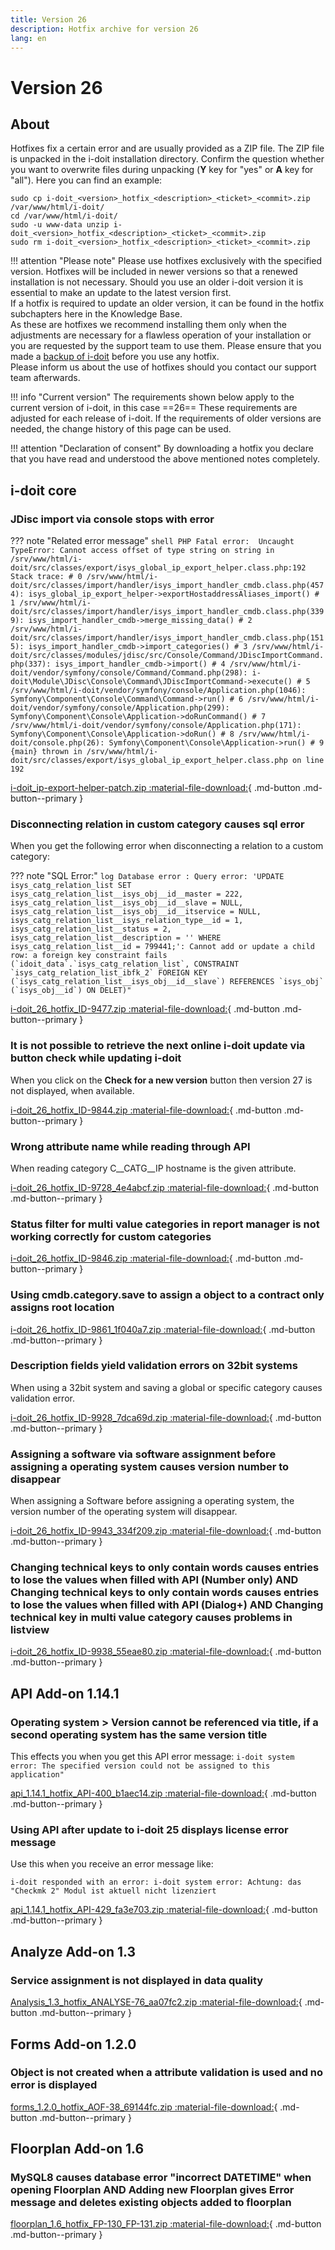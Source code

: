 ```yaml
---
title: Version 26
description: Hotfix archive for version 26
lang: en
---
```


# Version 26

## About

Hotfixes fix a certain error and are usually provided as a ZIP file. The ZIP file is unpacked in the i-doit installation directory. Confirm the question whether you want to overwrite files during unpacking (**Y** key for "yes" or **A** key for "all"). Here you can find an example:

```shell
sudo cp i-doit_<version>_hotfix_<description>_<ticket>_<commit>.zip /var/www/html/i-doit/
cd /var/www/html/i-doit/
sudo -u www-data unzip i-doit_<version>_hotfix_<description>_<ticket>_<commit>.zip
sudo rm i-doit_<version>_hotfix_<description>_<ticket>_<commit>.zip
```

!!! attention "Please note"
    Please use hotfixes exclusively with the specified version. Hotfixes will be included in newer versions so that a renewed installation is not necessary.
    Should you use an older i-doit version it is essential to make an update to the latest version first.<br>
    If a hotfix is required to update an older version, it can be found in the hotfix subchapters here in the Knowledge Base.<br>
    As these are hotfixes we recommend installing them only when the adjustments are necessary for a flawless operation of your installation or you are requested by the support team to use them. Please ensure that you made a [backup of i-doit](../../../maintenance-and-operation/backup-and-recovery/index.md) before you use any hotfix.<br>
    Please inform us about the use of hotfixes should you contact our support team afterwards.

!!! info "Current version"
    The requirements shown below apply to the current version of i-doit, in this case ==26== These requirements are adjusted for each release of i-doit. If the requirements of older versions are needed, the change history of this page can be used.

!!! attention "Declaration of consent"
    By downloading a hotfix you declare that you have read and understood the above mentioned notes completely.

## i-doit core

### JDisc import via console stops with error

??? note "Related error message"
    ```shell
    PHP Fatal error:  Uncaught TypeError: Cannot access offset of type string on string in /srv/www/html/i-doit/src/classes/export/isys_global_ip_export_helper.class.php:192
    Stack trace:
    # 0 /srv/www/html/i-doit/src/classes/import/handler/isys_import_handler_cmdb.class.php(4574): isys_global_ip_export_helper->exportHostaddressAliases_import()
    # 1 /srv/www/html/i-doit/src/classes/import/handler/isys_import_handler_cmdb.class.php(3399): isys_import_handler_cmdb->merge_missing_data()
    # 2 /srv/www/html/i-doit/src/classes/import/handler/isys_import_handler_cmdb.class.php(1515): isys_import_handler_cmdb->import_categories()
    # 3 /srv/www/html/i-doit/src/classes/modules/jdisc/src/Console/Command/JDiscImportCommand.php(337): isys_import_handler_cmdb->import()
    # 4 /srv/www/html/i-doit/vendor/symfony/console/Command/Command.php(298): i-doit\Module\JDisc\Console\Command\JDiscImportCommand->execute()
    # 5 /srv/www/html/i-doit/vendor/symfony/console/Application.php(1046): Symfony\Component\Console\Command\Command->run()
    # 6 /srv/www/html/i-doit/vendor/symfony/console/Application.php(299): Symfony\Component\Console\Application->doRunCommand()
    # 7 /srv/www/html/i-doit/vendor/symfony/console/Application.php(171): Symfony\Component\Console\Application->doRun()
    # 8 /srv/www/html/i-doit/console.php(26): Symfony\Component\Console\Application->run()
    # 9 {main}
    thrown in /srv/www/html/i-doit/src/classes/export/isys_global_ip_export_helper.class.php on line 192
    ```

[i-doit_ip-export-helper-patch.zip :material-file-download:](../../../assets/downloads/hotfixes/26/i-doit_ip-export-helper-patch.zip){ .md-button .md-button--primary }

### Disconnecting relation in custom category causes sql error

When you get the following error when disconnecting a relation to a custom category:

??? note "SQL Error:"
    ```log
    Database error : Query error: 'UPDATE isys_catg_relation_list SET isys_catg_relation_list__isys_obj__id__master = 222, isys_catg_relation_list__isys_obj__id__slave = NULL, isys_catg_relation_list__isys_obj__id__itservice = NULL, isys_catg_relation_list__isys_relation_type__id = 1, isys_catg_relation_list__status = 2, isys_catg_relation_list__description = '' WHERE isys_catg_relation_list__id = 799441;': Cannot add or update a child row: a foreign key constraint fails (`idoit_data`.`isys_catg_relation_list`, CONSTRAINT `isys_catg_relation_list_ibfk_2` FOREIGN KEY (`isys_catg_relation_list__isys_obj__id__slave`) REFERENCES `isys_obj` (`isys_obj__id`) ON DELET)"
    ```

[i-doit_26_hotfix_ID-9477.zip :material-file-download:](../../../assets/downloads/hotfixes/26/i-doit_26_hotfix_ID-9477.zip){ .md-button .md-button--primary }

### It is not possible to retrieve the next online i-doit update via button check while updating i-doit

When you click on the **Check for a new version** button then version 27 is not displayed, when available.

[i-doit_26_hotfix_ID-9844.zip :material-file-download:](../../../assets/downloads/hotfixes/26/i-doit_26_hotfix_ID-9844.zip){ .md-button .md-button--primary }

### Wrong attribute name while reading through API

When reading category C__CATG__IP hostname is the given attribute.

[i-doit_26_hotfix_ID-9728_4e4abcf.zip :material-file-download:](../../../assets/downloads/hotfixes/26/i-doit_26_hotfix_ID-9728_4e4abcf.zip){ .md-button .md-button--primary }

### Status filter for multi value categories in report manager is not working correctly for custom categories

[i-doit_26_hotfix_ID-9846.zip :material-file-download:](../../../assets/downloads/hotfixes/26/i-doit_26_hotfix_ID-9846.zip){ .md-button .md-button--primary }

### Using cmdb.category.save to assign a object to a contract only assigns root location

[i-doit_26_hotfix_ID-9861_1f040a7.zip :material-file-download:](../../../assets/downloads/hotfixes/26/i-doit_26_hotfix_ID-9861_1f040a7.zip){ .md-button .md-button--primary }

### Description fields yield validation errors on 32bit systems

When using a 32bit system and saving a global or specific category causes validation error.

[i-doit_26_hotfix_ID-9928_7dca69d.zip :material-file-download:](../../../assets/downloads/hotfixes/26/i-doit_26_hotfix_ID-9928_7dca69d.zip){ .md-button .md-button--primary }

### Assigning a software via software assignment before assigning a operating system causes version number to disappear

When assigning a Software before assigning a operating system, the version number of the operating system will disappear.

[i-doit_26_hotfix_ID-9943_334f209.zip :material-file-download:](../../../assets/downloads/hotfixes/26/i-doit_26_hotfix_ID-9943_334f209.zip){ .md-button .md-button--primary }

### Changing technical keys to only contain words causes entries to lose the values when filled with API (Number only) AND Changing technical keys to only contain words causes entries to lose the values when filled with API (Dialog+) AND Changing technical key in multi value category causes problems in listview

[i-doit_26_hotfix_ID-9938_55eae80.zip :material-file-download:](../../../assets/downloads/hotfixes/26/i-doit_26_hotfix_ID-9938_55eae80.zip){ .md-button .md-button--primary }

## API Add-on 1.14.1

### Operating system > Version cannot be referenced via title, if a second operating system has the same version title

This effects you when you get this API error message:
`i-doit system error: The specified version could not be assigned to this application"`

[api_1.14.1_hotfix_API-400_b1aec14.zip :material-file-download:](../../../assets/downloads/hotfixes/api/api_1.14.1_hotfix_API-400_b1aec14.zip){ .md-button .md-button--primary }

### Using API after update to i-doit 25 displays license error message

Use this when you receive an error message like:

```text
i-doit responded with an error: i-doit system error: Achtung: das "Checkmk 2" Modul ist aktuell nicht lizenziert
```

[api_1.14.1_hotfix_API-429_fa3e703.zip :material-file-download:](../../../assets/downloads/hotfixes/api/api_1.14.1_hotfix_API-429_fa3e703.zip){ .md-button .md-button--primary }

## Analyze Add-on 1.3

### Service assignment is not displayed in data quality

[Analysis_1.3_hotfix_ANALYSE-76_aa07fc2.zip :material-file-download:](../../../assets/downloads/hotfixes/analyze/Analysis_1.3_hotfix_ANALYSE-76_aa07fc2.zip){ .md-button .md-button--primary }

## Forms Add-on 1.2.0

### Object is not created when a attribute validation is used and no error is displayed

[forms_1.2.0_hotfix_AOF-38_69144fc.zip :material-file-download:](../../../assets/downloads/hotfixes/forms/forms_1.2.0_hotfix_AOF-38_69144fc.zip){ .md-button .md-button--primary }

## Floorplan Add-on 1.6

### MySQL8 causes database error "incorrect DATETIME" when opening Floorplan AND Adding new Floorplan gives Error message and deletes existing objects added to floorplan

[floorplan_1.6_hotfix_FP-130_FP-131.zip :material-file-download:](../../../assets/downloads/hotfixes/floorplan/floorplan_1.6_hotfix_FP-130_FP-131.zip){ .md-button .md-button--primary }

